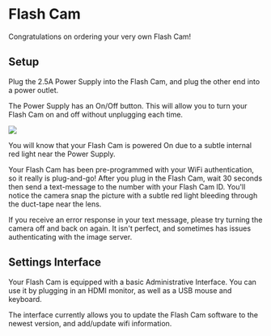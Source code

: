# Flash Cam

Congratulations on ordering your very own Flash Cam!

## Setup

Plug the 2.5A Power Supply into the Flash Cam, and plug the other end into a power outlet.

The Power Supply has an On/Off button.  This will allow you to turn your Flash Cam on and off without unplugging each time.

![](https://benjs-bucket.s3-us-west-1.amazonaws.com/flash_cam_diagram.png)

You will know that your Flash Cam is powered On due to a subtle internal red light near the Power Supply.

Your Flash Cam has been pre-programmed with your WiFi authentication, so it really is plug-and-go!  After you plug in the Flash Cam, wait 30 seconds then send a text-message to the number with your Flash Cam ID.  You'll notice the camera snap the picture with a subtle red light bleeding through the duct-tape near the lens.

If you receive an error response in your text message, please try turning the camera off and back on again.  It isn't perfect, and sometimes has issues authenticating with the image server.

## Settings Interface

Your Flash Cam is equipped with a basic Administrative Interface.  You can use it by plugging in an HDMI monitor, as well as a USB mouse and keyboard.

The interface currently allows you to update the Flash Cam software to the newest version, and add/update wifi information.
